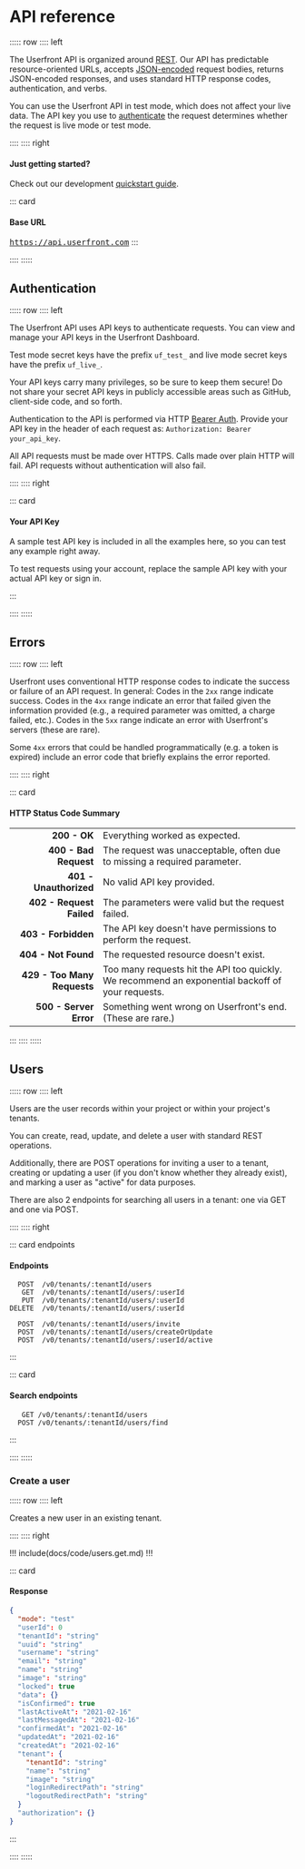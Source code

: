 # API reference

::::: row
:::: left

The Userfront API is organized around [REST](http://en.wikipedia.org/wiki/Representational_State_Transfer). Our API has predictable resource-oriented URLs, accepts [JSON-encoded](http://www.json.org/) request bodies, returns JSON-encoded responses, and uses standard HTTP response codes, authentication, and verbs.

You can use the Userfront API in test mode, which does not affect your live data. The API key you use to [authenticate](#authentication) the request determines whether the request is live mode or test mode.

<!-- Log in to see docs customized to your version of the API, with your test key and data. -->

::::
:::: right

#### Just getting started?

Check out our development [quickstart guide](https://userfront.com/guide/quickstart).

::: card

#### Base URL

<code style="background-color:inherit;font-size:14px;padding:0;">https://api.userfront.com</code>
:::

::::
:::::

## Authentication

::::: row
:::: left

The Userfront API uses API keys to authenticate requests. You can view and manage your API keys in the Userfront Dashboard.

Test mode secret keys have the prefix `uf_test_` and live mode secret keys have the prefix `uf_live_`.

Your API keys carry many privileges, so be sure to keep them secure! Do not share your secret API keys in publicly accessible areas such as GitHub, client-side code, and so forth.

Authentication to the API is performed via HTTP [Bearer Auth](https://tools.ietf.org/html/rfc6750). Provide your API key in the header of each request as:
`Authorization: Bearer your_api_key`.

All API requests must be made over HTTPS. Calls made over plain HTTP will fail. API requests without authentication will also fail.

::::
:::: right

::: card

#### Your API Key

A sample test API key is included in all the examples here, so you can test any example right away.

To test requests using your account, replace the sample API key with your actual API key or sign in.

:::

::::
:::::

## Errors

::::: row
:::: left

Userfront uses conventional HTTP response codes to indicate the success or failure of an API request. In general: Codes in the `2xx` range indicate success. Codes in the `4xx` range indicate an error that failed given the information provided (e.g., a required parameter was omitted, a charge failed, etc.). Codes in the `5xx` range indicate an error with Userfront's servers (these are rare).

Some `4xx` errors that could be handled programmatically (e.g. a token is expired) include an error code that briefly explains the error reported.

::::
:::: right

::: card

#### HTTP Status Code Summary

|                             |                                                                                                  |
| --------------------------: | ------------------------------------------------------------------------------------------------ |
|                **200 - OK** | Everything worked as expected.                                                                   |
|       **400 - Bad Request** | The request was unacceptable, often due to missing a required parameter.                         |
|      **401 - Unauthorized** | No valid API key provided.                                                                       |
|    **402 - Request Failed** | The parameters were valid but the request failed.                                                |
|         **403 - Forbidden** | The API key doesn't have permissions to perform the request.                                     |
|         **404 - Not Found** | The requested resource doesn't exist.                                                            |
| **429 - Too Many Requests** | Too many requests hit the API too quickly. We recommend an exponential backoff of your requests. |
|      **500 - Server Error** | Something went wrong on Userfront's end. (These are rare.)                                       |

:::
::::
:::::

## Users

::::: row
:::: left

Users are the user records within your project or within your project's tenants.

You can create, read, update, and delete a user with standard REST operations.

Additionally, there are POST operations for inviting a user to a tenant, creating or updating a user (if you don't know whether they already exist), and marking a user as "active" for data purposes.

There are also 2 endpoints for searching all users in a tenant: one via GET and one via POST.

::::
:::: right

::: card endpoints

#### Endpoints

```endpoints
  POST  /v0/tenants/:tenantId/users
   GET  /v0/tenants/:tenantId/users/:userId
   PUT  /v0/tenants/:tenantId/users/:userId
DELETE  /v0/tenants/:tenantId/users/:userId

  POST  /v0/tenants/:tenantId/users/invite
  POST  /v0/tenants/:tenantId/users/createOrUpdate
  POST  /v0/tenants/:tenantId/users/:userId/active
```

:::

::: card

#### Search endpoints

```endpoints
   GET /v0/tenants/:tenantId/users
  POST /v0/tenants/:tenantId/users/find
```

:::

::::
:::::

### Create a user

::::: row
:::: left

Creates a new user in an existing tenant.

<parameters path="/v0/tenants/{tenantId}/users" verb="post" />

::::
:::: right

<code-samples path="/v0/tenants/{tenantId}/users" verb="post" />

!!! include(docs/code/users.get.md) !!!

::: card

#### Response

```json
{
  "mode": "test"
  "userId": 0
  "tenantId": "string"
  "uuid": "string"
  "username": "string"
  "email": "string"
  "name": "string"
  "image": "string"
  "locked": true
  "data": {}
  "isConfirmed": true
  "lastActiveAt": "2021-02-16"
  "lastMessagedAt": "2021-02-16"
  "confirmedAt": "2021-02-16"
  "updatedAt": "2021-02-16"
  "createdAt": "2021-02-16"
  "tenant": {
    "tenantId": "string"
    "name": "string"
    "image": "string"
    "loginRedirectPath": "string"
    "logoutRedirectPath": "string"
  }
  "authorization": {}
}
```

:::

::::
:::::
